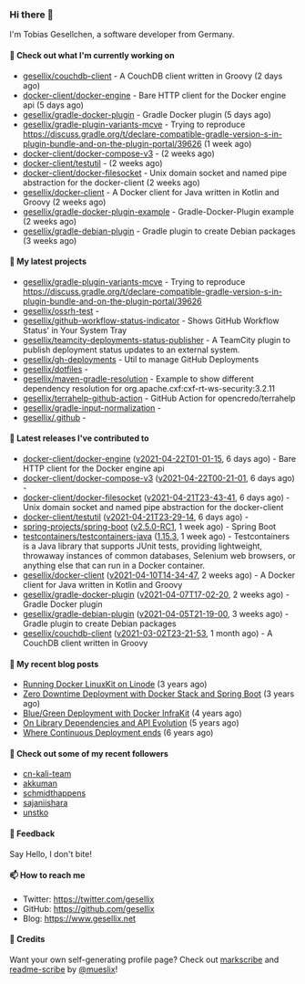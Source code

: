 ### Hi there 👋

I'm Tobias Gesellchen, a software developer from Germany.

#### 👷 Check out what I'm currently working on

- [gesellix/couchdb-client](https://github.com/gesellix/couchdb-client) - A CouchDB client written in Groovy (2 days ago)
- [docker-client/docker-engine](https://github.com/docker-client/docker-engine) - Bare HTTP client for the Docker engine api (5 days ago)
- [gesellix/gradle-docker-plugin](https://github.com/gesellix/gradle-docker-plugin) - Gradle Docker plugin (5 days ago)
- [gesellix/gradle-plugin-variants-mcve](https://github.com/gesellix/gradle-plugin-variants-mcve) - Trying to reproduce https://discuss.gradle.org/t/declare-compatible-gradle-version-s-in-plugin-bundle-and-on-the-plugin-portal/39626 (1 week ago)
- [docker-client/docker-compose-v3](https://github.com/docker-client/docker-compose-v3) -  (2 weeks ago)
- [docker-client/testutil](https://github.com/docker-client/testutil) -  (2 weeks ago)
- [docker-client/docker-filesocket](https://github.com/docker-client/docker-filesocket) - Unix domain socket and named pipe abstraction for the docker-client (2 weeks ago)
- [gesellix/docker-client](https://github.com/gesellix/docker-client) - A Docker client for Java written in Kotlin and Groovy (2 weeks ago)
- [gesellix/gradle-docker-plugin-example](https://github.com/gesellix/gradle-docker-plugin-example) - Gradle-Docker-Plugin example (2 weeks ago)
- [gesellix/gradle-debian-plugin](https://github.com/gesellix/gradle-debian-plugin) - Gradle plugin to create Debian packages (3 weeks ago)

#### 🌱 My latest projects

- [gesellix/gradle-plugin-variants-mcve](https://github.com/gesellix/gradle-plugin-variants-mcve) - Trying to reproduce https://discuss.gradle.org/t/declare-compatible-gradle-version-s-in-plugin-bundle-and-on-the-plugin-portal/39626
- [gesellix/ossrh-test](https://github.com/gesellix/ossrh-test) - 
- [gesellix/github-workflow-status-indicator](https://github.com/gesellix/github-workflow-status-indicator) - Shows GitHub Workflow Status&#39; in Your System Tray
- [gesellix/teamcity-deployments-status-publisher](https://github.com/gesellix/teamcity-deployments-status-publisher) - A TeamCity plugin to publish deployment status updates to an external system.
- [gesellix/gh-deployments](https://github.com/gesellix/gh-deployments) - Util to manage GitHub Deployments
- [gesellix/dotfiles](https://github.com/gesellix/dotfiles) - 
- [gesellix/maven-gradle-resolution](https://github.com/gesellix/maven-gradle-resolution) - Example to show different dependency resolution for org.apache.cxf:cxf-rt-ws-security:3.2.11
- [gesellix/terrahelp-github-action](https://github.com/gesellix/terrahelp-github-action) - GitHub Action for opencredo/terrahelp
- [gesellix/gradle-input-normalization](https://github.com/gesellix/gradle-input-normalization) - 
- [gesellix/.github](https://github.com/gesellix/.github) - 

#### 🔭 Latest releases I've contributed to

- [docker-client/docker-engine](https://github.com/docker-client/docker-engine) ([v2021-04-22T01-01-15](https://github.com/docker-client/docker-engine/releases/tag/v2021-04-22T01-01-15), 6 days ago) - Bare HTTP client for the Docker engine api
- [docker-client/docker-compose-v3](https://github.com/docker-client/docker-compose-v3) ([v2021-04-22T00-21-01](https://github.com/docker-client/docker-compose-v3/releases/tag/v2021-04-22T00-21-01), 6 days ago) - 
- [docker-client/docker-filesocket](https://github.com/docker-client/docker-filesocket) ([v2021-04-21T23-43-41](https://github.com/docker-client/docker-filesocket/releases/tag/v2021-04-21T23-43-41), 6 days ago) - Unix domain socket and named pipe abstraction for the docker-client
- [docker-client/testutil](https://github.com/docker-client/testutil) ([v2021-04-21T23-29-14](https://github.com/docker-client/testutil/releases/tag/v2021-04-21T23-29-14), 6 days ago) - 
- [spring-projects/spring-boot](https://github.com/spring-projects/spring-boot) ([v2.5.0-RC1](https://github.com/spring-projects/spring-boot/releases/tag/v2.5.0-RC1), 1 week ago) - Spring Boot
- [testcontainers/testcontainers-java](https://github.com/testcontainers/testcontainers-java) ([1.15.3](https://github.com/testcontainers/testcontainers-java/releases/tag/1.15.3), 1 week ago) - Testcontainers is a Java library that supports JUnit tests, providing lightweight, throwaway instances of common databases, Selenium web browsers, or anything else that can run in a Docker container.
- [gesellix/docker-client](https://github.com/gesellix/docker-client) ([v2021-04-10T14-34-47](https://github.com/gesellix/docker-client/releases/tag/v2021-04-10T14-34-47), 2 weeks ago) - A Docker client for Java written in Kotlin and Groovy
- [gesellix/gradle-docker-plugin](https://github.com/gesellix/gradle-docker-plugin) ([v2021-04-07T17-02-20](https://github.com/gesellix/gradle-docker-plugin/releases/tag/v2021-04-07T17-02-20), 2 weeks ago) - Gradle Docker plugin
- [gesellix/gradle-debian-plugin](https://github.com/gesellix/gradle-debian-plugin) ([v2021-04-05T21-19-00](https://github.com/gesellix/gradle-debian-plugin/releases/tag/v2021-04-05T21-19-00), 3 weeks ago) - Gradle plugin to create Debian packages
- [gesellix/couchdb-client](https://github.com/gesellix/couchdb-client) ([v2021-03-02T23-21-53](https://github.com/gesellix/couchdb-client/releases/tag/v2021-03-02T23-21-53), 1 month ago) - A CouchDB client written in Groovy

#### 📜 My recent blog posts

- [Running Docker LinuxKit on Linode](https://www.gesellix.net/post/running-docker-linuxkit-on-linode/) (3 years ago)
- [Zero Downtime Deployment with Docker Stack and Spring Boot](https://www.gesellix.net/post/zero-downtime-deployment-with-docker-stack-and-spring-boot/) (3 years ago)
- [Blue/Green Deployment with Docker InfraKit](https://www.gesellix.net/post/blue-green-deployment-with-docker-infrakit/) (4 years ago)
- [On Library Dependencies and API Evolution](https://www.gesellix.net/post/choosing-a-library/) (5 years ago)
- [Where Continuous Deployment ends](https://www.gesellix.net/post/where-continuous-deployment-ends/) (6 years ago)



#### 👯 Check out some of my recent followers

- [cn-kali-team](https://github.com/cn-kali-team)
- [akkuman](https://github.com/akkuman)
- [schmidthappens](https://github.com/schmidthappens)
- [sajaniishara](https://github.com/sajaniishara)
- [unstko](https://github.com/unstko)

#### 💬 Feedback

Say Hello, I don't bite!

#### 📫 How to reach me

- Twitter: https://twitter.com/gesellix
- GitHub: https://github.com/gesellix
- Blog: https://www.gesellix.net

#### 🙇 Credits

Want your own self-generating profile page? Check out [markscribe](https://github.com/muesli/markscribe)
and [readme-scribe](https://github.com/muesli/readme-scribe) by [@mueslix](https://twitter.com/mueslix)!
